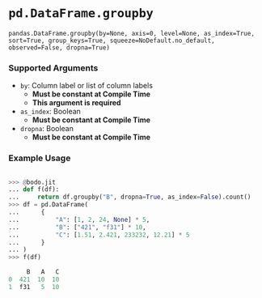 # `pd.DataFrame.groupby`

`pandas.DataFrame.groupby(by=None, axis=0, level=None, as_index=True, sort=True, group_keys=True, squeeze=NoDefault.no_default, observed=False, dropna=True)`


### Supported Arguments

- `by`: Column label or list of column labels
    - **Must be constant at Compile Time**
    - **This argument is required**
- `as_index`: Boolean
    - **Must be constant at Compile Time**
- `dropna`: Boolean
    - **Must be constant at Compile Time**


### Example Usage

```py

>>> @bodo.jit
... def f(df):
...     return df.groupby("B", dropna=True, as_index=False).count()
>>> df = pd.DataFrame(
...      {
...          "A": [1, 2, 24, None] * 5,
...          "B": ["421", "f31"] * 10,
...          "C": [1.51, 2.421, 233232, 12.21] * 5
...      }
... )
>>> f(df)

     B   A   C
0  421  10  10
1  f31   5  10
```

